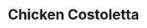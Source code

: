 ---
title: Chicken Costoletta
excerpt: This is a copycat recipe of the Cheesecake Factory's Chicken Costoletta. It's a breaded chicken cutlet served with lemon sauce, mashed potatoes, and asparagus.
category: cooking
tags: [chicken, copycat]
rating: 9
servings: 4

components:
- 
  name: Chicken Costoletta Lemon Sauce
  excludeFromNutrition: true
  servings: 4

ingredients:
- 4 chicken breasts
- 2 tablespoons lemon zest
- 1 1/2 cups plain breadcrumbs
- 2 tablespoons freshly grated parmesan cheese (optional)
- 2 eggs, whisked with
- 2 tablespoons water
- 3 tablespoons flour
- 1 teaspoon ground pepper
- 1 teaspoon kosher salt
- 32 spears asparagus
- 4 cups mashed potatoes

directions:
- tenderize chicken to about 1/4" slices.
- Preheat oven to 200°F.
- Zest two lemons. Bake zest for about 5 minutes until dry.
- On one paper plate combine flour, pepper and salt. On another paper plate combine eggs and water, whisk until combined. On another paper plate combine dry lemon zest, bread crumbs and cheese.
- Place pounded chicken in the flour, coating well, followed by the egg mixture and the bread crumbs.
- Heat 2 Tablespoons olive oil and 1 Tablespoon butter in a large frying pan over medium heat.
- Place chicken in pan and cook on each side about 5 minutes until middle is no longer pink. You will need to work in batches, adding more oil and butter as needed.
- Keep chicken warm in oven at
---